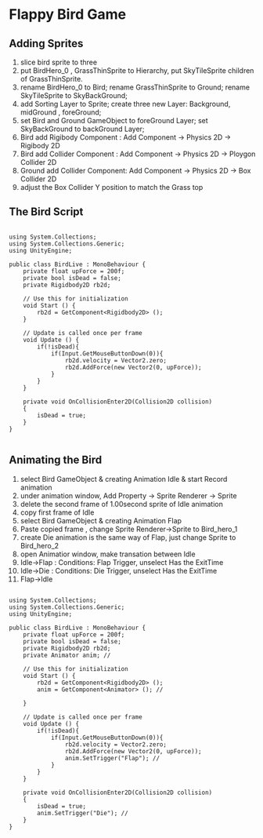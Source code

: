 # Flappy Bird Game

## Adding Sprites
1. slice bird sprite to three 
2. put BirdHero_0 , GrassThinSprite to Hierarchy, put SkyTileSprite children of GrassThinSprite.
3. rename BirdHero_0 to Bird; rename GrassThinSprite to Ground; rename SkyTileSprite to SkyBackGround;
4. add Sorting Layer to Sprite; create three new Layer: Background, midGround , foreGround;
5. set Bird and Ground GameObject to foreGround Layer; set SkyBackGround to backGround Layer;
6. Bird add Rigibody Component : Add Component -> Physics 2D -> Rigibody 2D
7. Bird add Collider Component : Add Component -> Physics 2D -> Ploygon Collider 2D 
8. Ground add Collider Component: Add Component -> Physics 2D -> Box Collider 2D 
9. adjust the Box Collider Y position to match the Grass top

## The Bird Script



```

using System.Collections;
using System.Collections.Generic;
using UnityEngine;

public class BirdLive : MonoBehaviour {
    private float upForce = 200f;
	private bool isDead = false;
	private Rigidbody2D rb2d;

	// Use this for initialization
	void Start () {
		rb2d = GetComponent<Rigidbody2D> ();
	}
	
	// Update is called once per frame
	void Update () {
        if(!isDead){
            if(Input.GetMouseButtonDown(0)){
                rb2d.velocity = Vector2.zero;
                rb2d.AddForce(new Vector2(0, upForce));
            }
        }
	}

    private void OnCollisionEnter2D(Collision2D collision)
    {
        isDead = true;
    }
}


```

## Animating the Bird

1. select Bird GameObject & creating Animation Idle & start Record animation
2. under animation window, Add Property -> Sprite Renderer -> Sprite 
2. delete the second frame of 1.00second sprite of Idle animation
3. copy first frame of Idle
4. select Bird GameObject & creating Animation Flap
5. Paste copied frame , change Sprite Renderer->Sprite to Bird_hero_1
6. create Die animation is the same way of Flap, just change Sprite to Bird_hero_2
7. open Animatior window, make transation between Idle
8. Idle->Flap : Conditions: Flap Trigger, unselect Has the ExitTime
9. Idle->Die : Conditions: Die Trigger,  unselect Has the ExitTime
10. Flap->Idle

```

using System.Collections;
using System.Collections.Generic;
using UnityEngine;

public class BirdLive : MonoBehaviour {
    private float upForce = 200f;
	private bool isDead = false;
	private Rigidbody2D rb2d;
    private Animator anim; //

	// Use this for initialization
	void Start () {
		rb2d = GetComponent<Rigidbody2D> ();
        anim = GetComponent<Animator> (); //

	}
	
	// Update is called once per frame
	void Update () {
        if(!isDead){
            if(Input.GetMouseButtonDown(0)){
                rb2d.velocity = Vector2.zero;
                rb2d.AddForce(new Vector2(0, upForce));
                anim.SetTrigger("Flap"); //
            }
        }
	}

    private void OnCollisionEnter2D(Collision2D collision)
    {
        isDead = true;
		anim.SetTrigger("Die"); //
	}
}


```




